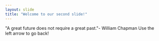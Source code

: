 ```yaml
---
layout: slide
title: "Welcome to our second slide!"
---
```

"A great future does not require a great past."- William Chapman
Use the left arrow to go back!
